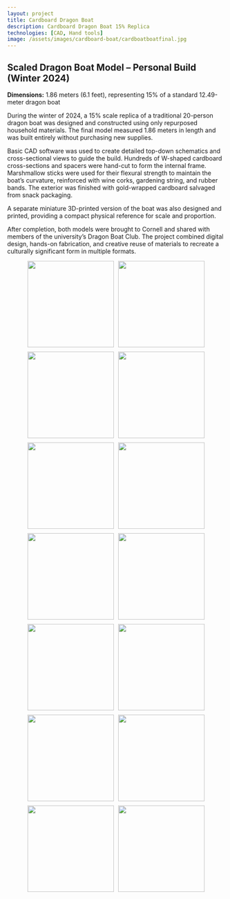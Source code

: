 ```yaml
---
layout: project
title: Cardboard Dragon Boat
description: Cardboard Dragon Boat 15% Replica
technologies: [CAD, Hand tools]
image: /assets/images/cardboard-boat/cardboatboatfinal.jpg
---
```



## Scaled Dragon Boat Model – Personal Build (Winter 2024)  
**Dimensions:** 1.86 meters (6.1 feet), representing 15% of a standard 12.49-meter dragon boat

During the winter of 2024, a 15% scale replica of a traditional 20-person dragon boat was designed and constructed using only repurposed household materials. The final model measured 1.86 meters in length and was built entirely without purchasing new supplies.

Basic CAD software was used to create detailed top-down schematics and cross-sectional views to guide the build. Hundreds of W-shaped cardboard cross-sections and spacers were hand-cut to form the internal frame. Marshmallow sticks were used for their flexural strength to maintain the boat’s curvature, reinforced with wine corks, gardening string, and rubber bands. The exterior was finished with gold-wrapped cardboard salvaged from snack packaging.

A separate miniature 3D-printed version of the boat was also designed and printed, providing a compact physical reference for scale and proportion.

After completion, both models were brought to Cornell and shared with members of the university’s Dragon Boat Club. The project combined digital design, hands-on fabrication, and creative reuse of materials to recreate a culturally significant form in multiple formats.

<div style="display: flex; flex-wrap: wrap; gap: 10px; justify-content: center;">

  <img src="{{ '/assets/images/cardboard-boat/3dprint.jpg' | relative_url }}" width="200px">
  <img src="{{ '/assets/images/cardboard-boat/cardboard1.jpg' | relative_url }}" width="200px">
  <img src="{{ '/assets/images/cardboard-boat/cardboard2.jpg' | relative_url }}" width="200px">
  <img src="{{ '/assets/images/cardboard-boat/cardboard3.jpg' | relative_url }}" width="200px">
  <img src="{{ '/assets/images/cardboard-boat/cardboard4.jpg' | relative_url }}" width="200px">
  <img src="{{ '/assets/images/cardboard-boat/cardboard5.jpg' | relative_url }}" width="200px">
  <img src="{{ '/assets/images/cardboard-boat/cardboard6.jpg' | relative_url }}" width="200px">
  <img src="{{ '/assets/images/cardboard-boat/cardboard7.JPG' | relative_url }}" width="200px">
  <img src="{{ '/assets/images/cardboard-boat/cardboatboatfinal.jpg' | relative_url }}" width="200px">
  <img src="{{ '/assets/images/cardboard-boat/dragonboatsteer.png' | relative_url }}" width="200px">
  <img src="{{ '/assets/images/cardboard-boat/dragonboatrace1.png' | relative_url }}" width="200px">
  <img src="{{ '/assets/images/cardboard-boat/dragonboatrace2.jpg' | relative_url }}" width="200px">
  <img src="{{ '/assets/images/cardboard-boat/kkcs1.jpg' | relative_url }}" width="200px">
  <img src="{{ '/assets/images/cardboard-boat/kkcs2.jpg' | relative_url }}" width="200px">

</div>